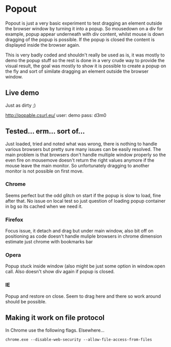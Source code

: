 # Popout

Popout is just a very basic experiment to test dragging an element outside the browser window by turning it into a popup.
So mousedown on a div for example, popup appear underneath with div content, whilst mouse is down dragging of the popup
is possible. If the popup is closed the content is displayed inside the browser again.

This is very badly coded and shouldn't really be used as is, it was mostly to demo the popup stuff so the rest is done in a very crude way to provide the visual result, the goal was mostly to show it is possible to create a popup on the fly and sort of similate dragging an element outside the browser window.

## Live demo

Just as dirty ;)

http://popable.csurl.eu/
user: demo
pass: d3m0

## Tested... erm... sort of...

Just loaded, tried and noted what was wrong, there is nothing to handle various browsers but pretty sure many issues can be easily resolved. The main problem is that browsers don't handle multiple window properly so the even fire on mousemove
doesn't return the right values anymore if the mouse leave the main monitor. So unfortunately dragging to another monitor is
not possible on first move.

### Chrome

Seems perfect but the odd glitch on start if the popup is slow to load, fine after that.
No issue on local test so just question of loading popup container in bg so its cached when we need it.

### Firefox

Focus issue, it detach and drag but under main window, also bit off on positioning as code doesn't handle muliple browsers in chrome dimension estimate just chrome with bookmarks bar

### Opera

Popup stuck inside window (also might be just some option in window.open call.
Also doesn't show div again if popup is closed.

### IE

Popup and restore on close. Seem to drag here and there so work around should be possible.

## Making it work on file protocol

In Chrome use the following flags. Elsewhere...

``` chrome.exe --disable-web-security --allow-file-access-from-files ```